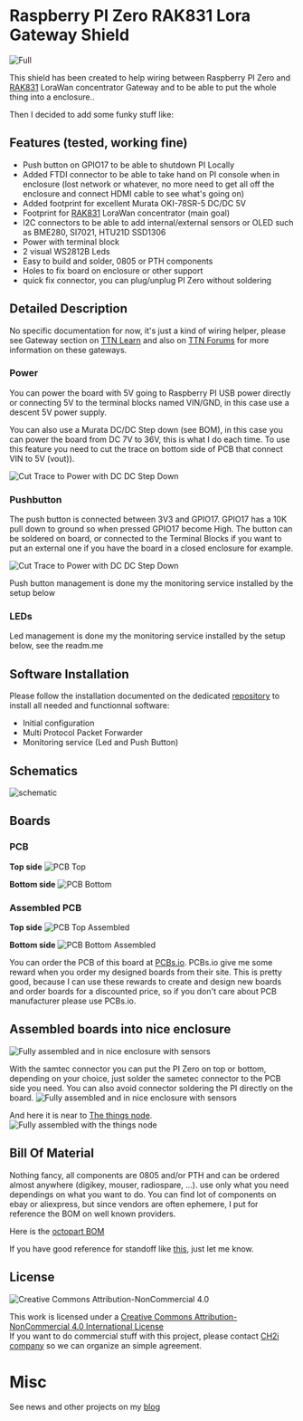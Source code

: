 # Raspberry PI Zero RAK831 Lora Gateway Shield

<img src="https://raw.githubusercontent.com/hallard/RAK831-Zero/master/pictures/PiZero-RAK831-finished.jpg" alt="Full">     

This shield has been created to help wiring between Raspberry PI Zero and [RAK831][10] LoraWan concentrator Gateway and to be able to put the whole thing into a enclosure..

Then I decided to add some funky stuff like:

## Features (tested, working fine)

 - Push button on GPIO17 to be able to shutdown PI Locally
 - Added FTDI connector to be able to take hand on PI console when in enclosure (lost network or whatever, no more need to get all off the enclosure and connect HDMI cable to see what's going on)
 - Added footprint for excellent Murata OKI-78SR-5 DC/DC 5V
 - Footprint for [RAK831][10] LoraWan concentrator (main goal)
 - I2C connectors to be able to add internal/external sensors or OLED such as BME280, SI7021, HTU21D SSD1306
 - Power with terminal block
 - 2 visual WS2812B Leds
 - Easy to build and solder, 0805 or PTH components
 - Holes to fix board on enclosure or other support
 - quick fix connector, you can plug/unplug PI Zero without soldering

## Detailed Description

No specific documentation for now, it's just a kind of wiring helper, please see Gateway section on [TTN Learn](https://www.thethingsnetwork.org/docs/gateways/) and also on [TTN Forums](https://www.thethingsnetwork.org/forum/t/the-hard-rak831-cafe-part-2/10576/) for more information on these gateways.

### Power

You can power the board with 5V going to Raspberry PI USB power directly or connecting 5V to the terminal blocks named VIN/GND, in this case use a descent 5V power supply. 

You can also use a Murata DC/DC Step down (see BOM), in this case you can power the board from DC 7V to 36V, this is what I do each time. To use this feature you need to cut the trace on bottom side of PCB that connect VIN to 5V (vout)).

<img src="https://raw.githubusercontent.com/hallard/RAK831-Zero/master/pictures/PiZero-RAK-DCDC.png" alt="Cut Trace to Power with DC DC Step Down">    

### Pushbutton

The push button is connected between 3V3 and GPIO17. GPIO17 has a 10K pull down to ground so when pressed GPIO17 become High. The button can be soldered on board, or connected to the Terminal Blocks if you want to put an external one if you have the board in a closed enclosure for example.

<img src="https://raw.githubusercontent.com/hallard/RAK831-Zero/master/pictures/PiZero-RAK-switch.png" alt="Cut Trace to Power with DC DC Step Down">    

Push button management is done my the monitoring service installed by the setup below

### LEDs

Led management is done my the monitoring service installed by the setup below, see the readm.me

## Software Installation

Please follow the installation documented on the dedicated [repository][5] to install all needed and functionnal software:

- Initial configuration
- Multi Protocol Packet Forwarder
- Monitoring service (Led and Push Button)

## Schematics

![schematic](https://raw.githubusercontent.com/hallard/RAK831-Zero/master/pictures/PiZero-RAK-sch.png)  

## Boards 

### PCB 

**Top side**
<img src="https://raw.githubusercontent.com/hallard/RAK831-Zero/master/pictures/PiZero-RAK831-top.jpg" alt="PCB Top">    

**Bottom side**
<img src="https://raw.githubusercontent.com/hallard/RAK831-Zero/master/pictures/PiZero-RAK831-bot.jpg" alt="PCB Bottom">    

### Assembled PCB 

**Top side**
<img src="https://raw.githubusercontent.com/hallard/RAK831-Zero/master/pictures/PiZero-RAK831-top-assembled.jpg" alt="PCB Top Assembled">    

**Bottom side**
<img src="https://raw.githubusercontent.com/hallard/RAK831-Zero/master/pictures/PiZero-RAK831-bot-assembled.jpg" alt="PCB Bottom Assembled">    

You can order the PCB of this board at [PCBs.io][3].
PCBs.io give me some reward when you order my designed boards from their site. This is pretty good, because I can use these rewards to create and design new boards and order boards for a discounted price, so if you don't care about PCB manufacturer please use PCBs.io.

## Assembled boards into nice enclosure 

<img src="https://raw.githubusercontent.com/hallard/RAK831-Zero/master/pictures/PiZero-RAK831-case.jpg" alt="Fully assembled and in nice enclosure with sensors">     

With the samtec connector you can put the PI Zero on top or bottom, depending on your choice, just solder the sametec connector to the PCB side you need. You can also avoid connector soldering the PI directly on the board.
<img src="https://raw.githubusercontent.com/hallard/RAK831-Zero/master/pictures/PiZero-RAK831-shielded.jpg" alt="Fully assembled and in nice enclosure with sensors">     

And here it is near to [The things node](https://www.thethingsnetwork.org/docs/devices/node/).
<img src="https://raw.githubusercontent.com/hallard/RAK831-Zero/master/pictures/RAK831_Zero_Gateway.jpg" alt="Fully assembled with the things node">     


## Bill Of Material

Nothing fancy, all components are 0805 and/or PTH and can be ordered almost anywhere (digikey, mouser, radiospare, ...). 
use only what you need dependings on what you want to do. You can find lot of components on ebay or aliexpress, but since vendors are often ephemere, I put for reference the BOM on well known providers.

Here is the [octopart BOM](https://octopart.com/bom-tool/SJPhS5Am)

If you have good reference for standoff like [this][44], just let me know.

## License

<img alt="Creative Commons Attribution-NonCommercial 4.0" src="https://i.creativecommons.org/l/by-nc/4.0/88x31.png">   

This work is licensed under a [Creative Commons Attribution-NonCommercial 4.0 International License](http://creativecommons.org/licenses/by-nc/4.0/)    
If you want to do commercial stuff with this project, please contact [CH2i company](https://www.ch2i.eu/en#support) so we can organize an simple agreement.

# Misc

See news and other projects on my [blog][1] 
 
[1]: https://hallard.me
[3]: https://PCBs.io/share/rpqDd

[5]: https://github.com/ch2i/LoraGW-Setup
[10]: http://www.rakwireless.com/en/WisKeyOSH/RAK831
[44]: https://www.ebay.com/itm/162036913864?var=461005633671
[45]: http://www2.mouser.com/ProductDetail/Murata-Power-Solutions/OKI-78SR-5-15-W36H-C/?qs=sGAEpiMZZMt6Q9lZSPl3Rb6uckMsyldgZf%2f4GdkUxM8%3d

